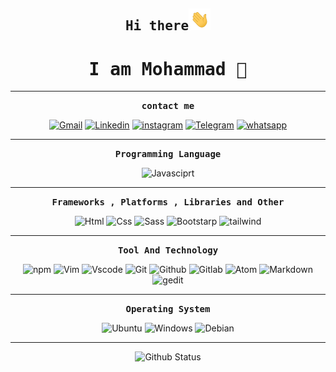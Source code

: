 <h2 align="center"><samp>Hi there</samp><img src="hello.gif" width="35px"</img></h2>
<h1 align="center"><samp>I am Mohammad 👦</samp></h1>

 <hr />

<p align="center"><samp><strong>contact me</strong></samp></p>


  
  <p align="center"> 
   <a href="https://mohammadyousefvand1999@gmail.com/"><img src="https://img.shields.io/badge/-Gmail-red?style=for-the-badge&logo=gmail&logoColor=white"          alt="Gmail" /></a>
   <a href="https://www.linkedin.com/in/mohammad-yousefvand-a9b045226/"><img src="https://img.shields.io/badge/-Linkedin-blue?style=for-the-badge&logo=linkedin"    alt="Linkedin" /></a>
   <a href="https://www.instagram.com/mohammad_yousefvand_/"><img src="https://img.shields.io/badge/Instagram-E4405F?style=for-the-badge&logo=instagram&logoColor=white" alt="instagram" /></a>  
   <a href="https://t.me/fcb_6666"><img src="https://img.shields.io/badge/Telegram-blue?style=for-the-badge&logo=telegram&logoColor=white" alt="Telegram"   /></a>
  <a href="https://wa.me/989394094563?text=Hello%20Aly!%20I%27ve%20reached%20you%20through%20your%20GitHub."><img src="https://img.shields.io/badge/WhatsApp-25D366?style=for-the-badge&logo=whatsapp&logoColor=white" alt="whatsapp"/></a>
  </p>
  
  <hr />
  
  <p align="center"><samp><strong>Programming Language</strong></samp></p>
  <p align="center">
  <img src="https://img.shields.io/badge/-Javasciprt-black?style=for-the-badge&logo=javascript" alt="Javasciprt" />
  </p>
  
  <hr />
  
  <p align="center"><samp><strong>Frameworks , Platforms , Libraries and Other</strong></samp></p>
  <p align="center">
  <img src="https://img.shields.io/badge/html5-%23E34F26.svg?style=for-the-badge&logo=html5&logoColor=white" alt="Html" />
  <img src="https://img.shields.io/badge/css3-%231572B6.svg?style=for-the-badge&logo=css3&logoColor=white" alt="Css" />
  <img src="https://img.shields.io/badge/SASS-hotpink.svg?style=for-the-badge&logo=SASS&logoColor=white" alt="Sass" />
 <img src="https://img.shields.io/badge/-Bootstrap-blueviolet?style=for-the-badge&logo=bootstrap&logoColor=white" alt="Bootstarp" />
   <img src="https://img.shields.io/badge/-Tailwind-darkblue?style=for-the-badge&logo=Tailwind-css" alt="tailwind" />
  </p>

  <hr />
  
  <p align="center"><samp><strong>Tool And Technology</strong></samp></p>
  <p align="center">
 <img src="https://img.shields.io/badge/-Npm-crimson?style=for-the-badge&logo=npm" alt="npm" />
  <img src="https://img.shields.io/badge/-Vim-teal?style=for-the-badge&logo=vim" alt="Vim" />
  <img src="https://img.shields.io/badge/-vscode-black?style=for-the-badge&logo=Visual-Studio-Code&logoColor=blue" alt="Vscode" />
  <img src="https://img.shields.io/badge/-git-gray?style=for-the-badge&logo=git" alt="Git" />
  <img src="https://img.shields.io/badge/-Github-black?style=for-the-badge&logo=github" alt="Github" />
  <img src="https://img.shields.io/badge/-Gitlab-darkorange?style=for-the-badge&logo=gitlab" alt="Gitlab" />
  <img src="https://img.shields.io/badge/-Atom-darkgreen?style=for-the-badge&logo=atom" alt="Atom" />
 <img src="https://img.shields.io/badge/-markdown-black?style=for-the-badge&logo=markdown" alt="Markdown" />
 <img src="https://img.shields.io/badge/-gedit-darkred?style=for-the-badge&logo=gedit" alt="gedit" />
  </p>

  <hr />

  <p align="center"><samp><strong>Operating System</strong></samp></p>
  <p align="center">
  <img src="https://img.shields.io/badge/-Ubuntu-orange?style=for-the-badge&logo=ubuntu&logoColor=white" alt="Ubuntu" />
  <img src="https://img.shields.io/badge/-Windows-blue?style=for-the-badge&logo=windows&logoColor=white" alt="Windows" />
  <img src="https://img.shields.io/badge/-Debian Based linuxs-darkred?style=for-the-badge&logo=debian" alt="Debian" />
  </p>

  <hr />

  <p align="center">
  <img src="https://github-readme-stats.vercel.app/api?username=mohammadyousefvand&show_icons=true&hide_border=true&count_private=true&theme=radical" alt="Github   Status" />
  </p>

